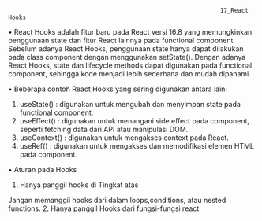                                                                 17_React Hooks
•	React Hooks adalah fitur baru pada React versi 16.8 yang memungkinkan penggunaan state dan fitur React lainnya pada functional component. Sebelum adanya React Hooks, penggunaan state hanya dapat dilakukan pada class component dengan menggunakan setState(). Dengan adanya React Hooks, state dan lifecycle methods dapat digunakan pada functional component, sehingga kode menjadi lebih sederhana dan mudah dipahami.

•	Beberapa contoh React Hooks yang sering digunakan antara lain:
1.	useState() : digunakan untuk mengubah dan menyimpan state pada functional component.
2.	useEffect() : digunakan untuk menangani side effect pada component, seperti fetching data dari API atau manipulasi DOM.
3.	useContext() : digunakan untuk mengakses context pada React.
4.	useRef() : digunakan untuk mengakses dan memodifikasi elemen HTML pada component.

•	Aturan pada Hooks
1.	Hanya panggil hooks di Tingkat atas

Jangan memanggil hooks dari dalam loops,conditions, atau nested functions.
2.	Hanya panggil Hooks dari fungsi-fungsi react

